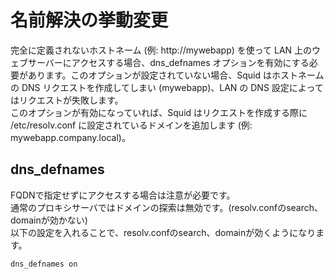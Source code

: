 # 名前解決の挙動変更
完全に定義されないホストネーム (例: http://mywebapp) を使って LAN 上のウェブサーバーにアクセスする場合、dns_defnames オプションを有効にする必要があります。このオプションが設定されていない場合、Squid はホストネームの DNS リクエストを作成してしまい (mywebapp)、LAN の DNS 設定によってはリクエストが失敗します。  
このオプションが有効になっていれば、Squid はリクエストを作成する際に /etc/resolv.conf に設定されているドメインを追加します (例: mywebapp.company.local)。

## dns_defnames
FQDNで指定せずにアクセスする場合は注意が必要です。  
通常のプロキシサーバではドメインの探索は無効です。(resolv.confのsearch、domainが効かない)  
以下の設定を入れることで、resolv.confのsearch、domainが効くようになります。
```
dns_defnames on
```
